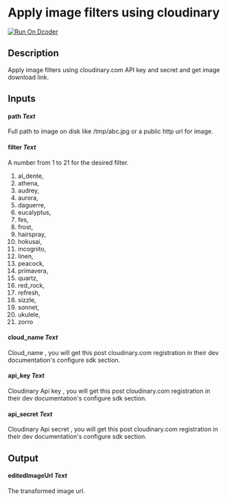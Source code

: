 # Apply image filters using cloudinary
[![Run On Dcoder](https://static-content.dcoder.tech/dcoder-assets/run-on-dcoder.svg)](https://code.dcoder.tech/files/project/61535970a2d80c410f7a12bf)

## Description
Apply image filters using cloudinary.com API key and secret and get image download link.

## Inputs
#### **path**  *Text*
Full path to image on disk like /tmp/abc.jpg or a public http url for image.
#### **filter**  *Text*
A number from 1 to 21 for the desired filter.

1. al_dente,
2. athena,
3. audrey,
4. aurora,
5. daguerre,
6. eucalyptus,
7. fes,
8. frost,
9. hairspray,
10. hokusai,
11. incognito,
12. linen,
13. peacock,
14. primavera,
15. quartz,
16. red_rock,
17. refresh,
18. sizzle,
19. sonnet,
20. ukulele,
21. zorro
#### **cloud_name**  *Text*
Cloud_name , you will get this post cloudinary.com registration in their dev documentation's configure sdk section.
#### **api_key**  *Text*
Cloudinary Api key , you will get this post cloudinary.com registration in their dev documentation's configure sdk section.
#### **api_secret**  *Text*
Cloudinary Api secret , you will get this post cloudinary.com registration in their dev documentation's configure sdk section.

## Output
#### **editedImageUrl**  *Text*
The transformed image url.

